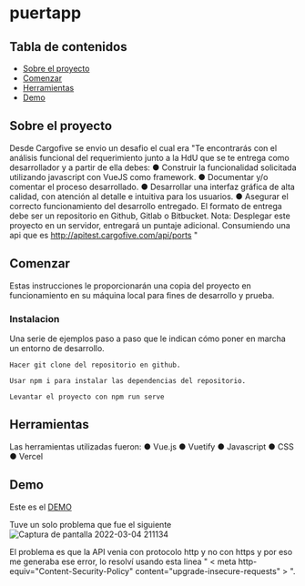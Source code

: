 # puertapp

## Tabla de contenidos

- [Sobre el proyecto](#about)
- [Comenzar](#getting_started)
- [Herramientas](#tools)
- [Demo](#demo)


## Sobre el proyecto <a name = "about"></a>

Desde Cargofive se envio un desafio el cual era "Te encontrarás con el análisis funcional del requerimiento junto a la HdU que se te entrega como desarrollador y a partir de ella debes:
● Construir la funcionalidad solicitada utilizando javascript con VueJS como
framework.
● Documentar y/o comentar el proceso desarrollado.
● Desarrollar una interfaz gráfica de alta calidad, con atención al detalle e intuitiva
para los usuarios.
● Asegurar el correcto funcionamiento del desarrollo entregado.
El formato de entrega debe ser un repositorio en Github, Gitlab o Bitbucket.
Nota: Desplegar este proyecto en un servidor, entregará un puntaje adicional.
Consumiendo una api que es http://apitest.cargofive.com/api/ports "
## Comenzar <a name = "getting_started"></a>

Estas instrucciones le proporcionarán una copia del proyecto en funcionamiento en su máquina local para fines de desarrollo y prueba.
### Instalacion

Una serie de ejemplos paso a paso que le indican cómo poner en marcha un entorno de desarrollo.


```
Hacer git clone del repositorio en github.
```
```
Usar npm i para instalar las dependencias del repositorio.
```
```
Levantar el proyecto con npm run serve
```
## Herramientas <a name = "tools"></a>
Las herramientas utilizadas fueron:
● Vue.js
● Vuetify
● Javascript
● CSS
● Vercel 

## Demo <a name = "demo"></a>

Este es el <a href="https://puertapp.vercel.app/" target="_blank">DEMO</a>







Tuve un solo problema que fue el siguiente 
![Captura de pantalla 2022-03-04 211134](https://user-images.githubusercontent.com/49873452/156858431-6f2586e6-2050-4a2f-9ed3-0e7f979daa19.png) 

El problema es que la API venia con protocolo http y no con https y por eso me generaba ese error, lo resolví usando esta linea " < meta http-equiv="Content-Security-Policy" content="upgrade-insecure-requests" > ".



